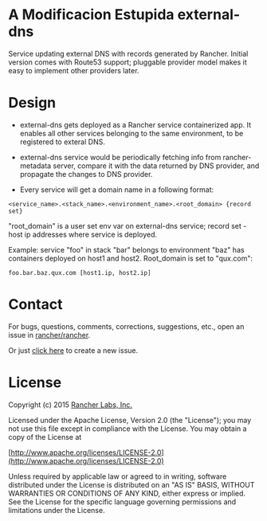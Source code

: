 A Modificacion Estupida
external-dns
==========
Service updating external DNS with records generated by Rancher. Initial version comes with Route53 support; pluggable provider model makes it easy to implement other providers later.

Design
==========
* external-dns gets deployed as a Rancher service containerized app. It enables all other services belonging to the same environment, to be registered to exteral DNS.

* external-dns service would be periodically fetching info from rancher-metadata server, compare it with the data returned by DNS provider, and propagate the changes to DNS provider.

* Every service will get a domain name in a following format:

```
<service_name>.<stack_name>.<environment_name>.<root_domain> {record set}
```
"root_domain" is a user set env var on external-dns service; record set - host ip addresses where service is deployed.

Example: service "foo" in stack "bar" belongs to environment "baz" has containers deployed on host1 and host2. Root_domain is set to "qux.com":

```
foo.bar.baz.qux.com [host1.ip, host2.ip]
```

Contact
========
For bugs, questions, comments, corrections, suggestions, etc., open an issue in
 [rancher/rancher](//github.com/rancher/rancher/issues).

Or just [click here](//github.com/rancher/rancher/issues/new?title=%5Brancher-dns%5D%20) to create a new issue.

License
=======
Copyright (c) 2015 [Rancher Labs, Inc.](http://rancher.com)

Licensed under the Apache License, Version 2.0 (the "License");
you may not use this file except in compliance with the License.
You may obtain a copy of the License at

[http://www.apache.org/licenses/LICENSE-2.0](http://www.apache.org/licenses/LICENSE-2.0)

Unless required by applicable law or agreed to in writing, software
distributed under the License is distributed on an "AS IS" BASIS,
WITHOUT WARRANTIES OR CONDITIONS OF ANY KIND, either express or implied.
See the License for the specific language governing permissions and
limitations under the License.
